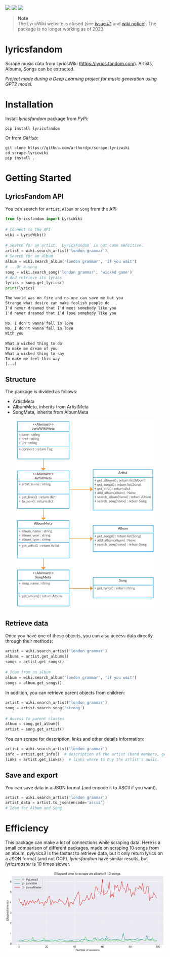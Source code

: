 [![](https://img.shields.io/readthedocs/lyricsfandom)](https://lyricsfandom.readthedocs.io/en/latest/index.html)
[![](https://img.shields.io/pypi/v/lyricsfandom)](https://pypi.org/project/lyricsfandom/)
![](https://img.shields.io/pypi/status/lyricsfandom)

> **Note**  
> The LyricWiki website is closed (see [issue #1](https://github.com/arthurdjn/scrape-lyricwiki/issues/1) and [wiki notice](https://en.wikipedia.org/wiki/LyricWiki)). The package is no longer working as of 2023.

# lyricsfandom
Scrape music data from LyricsWiki (https://lyrics.fandom.com). Artists, Albums, Songs can be extracted.

*Project made during a Deep Learning project for music generation using GPT2 model.*


# Installation

Install *lyricsfandom* package from *PyPi*:

```
pip install lyricsfandom
```

Or from *GitHub*:

```
git clone https://github.com/arthurdjn/scrape-lyricwiki
cd scrape-lyricwiki
pip install .
```

# Getting Started

## LyricsFandom API

You can search for ``Artist``, ``Album`` or ``Song`` from the API:

```python
from lyricsfandom import LyricWiki

# Connect to the API
wiki = LyricWiki()

# Search for an artist. `LyricsFandom` is not case sensitive.
artist = wiki.search_artist('london grammar')
# Search for an album
album = wiki.search_album('london grammar', 'if you wait')
# ...Or a song
song = wiki.search_song('london grammar', 'wicked game')
# And retrieve its lyrics
lyrics = song.get_lyrics()
print(lyrics)
```

```
The world was on fire and no-one can save me but you
Strange what desire can make foolish people do
I'd never dreamed that I'd meet somebody like you
I'd never dreamed that I'd lose somebody like you

No, I don't wanna fall in love
No, I don't wanna fall in love
With you

What a wicked thing to do
To make me dream of you
What a wicked thing to say
To make me feel this way
[...]
```


## Structure

The package is divided as follows:

* ArtistMeta
* AlbumMeta, inherits from ArtistMeta
* SongMeta, inherits from AlbumMeta

<p align="center">
<img src="img/lyricsfandom.png" height="600"/>
</p>

## Retrieve data


Once you have one of these objects, you can also access data directly through their methods:

```python
artist = wiki.search_artist('london grammar')
albums = artist.get_albums()
songs = artist.get_songs()

# Idem from an album
album = wiki.search_album('london grammar', 'if you wait')
songs = album.get_songs()
```

In addition, you can retrieve parent objects from children:

```python
artist = wiki.search_artist('london grammar')
song = artist.search_song('strong')

# Access to parent classes
album = song.get_album()
artist = song.get_artist()
```

You can scrape for description, links and other details information:

```python
artist = wiki.search_artist('london grammar')
info = artist.get_info()  # description of the artist (band members, genres, labels etc.)
links = artist.get_links()  # links where to buy the artist's music.
```

## Save and export

You can save data in a JSON format (and encode it to ASCII if you want).

```python
artist = wiki.search_artist('london grammar')
artist_data = artist.to_json(encode='ascii')
# Idem for Album and Song
```

# Efficiency

This package can make a lot of connections while scraping data.
Here is a small comparison of different packages, made on scraping 10 songs from an album.
*pylyrics3* is the fastest to retrieve data, but it only return lyrics on a JSON format (and not OOP).
*lyricsfandom* have similar results, but *lyricsmaster* is 10 times slower.

![img](img/comparison.png)
